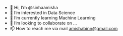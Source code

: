 - 👋 Hi, I’m @sinhaamisha
- 👀 I’m interested in Data Science
- 🌱 I’m currently learning Machine Learning
- 💞️ I’m looking to collaborate on ...
- 📫 How to reach me via mail amishabinn@gmail.com

<!---
sinhaamisha/sinhaamisha is a ✨ special ✨ repository because its `README.md` (this file) appears on your GitHub profile.
You can click the Preview link to take a look at your changes.
--->
